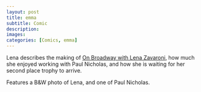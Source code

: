 ```yaml
---
layout: post
title: emma
subtitle: Comic
description:
images:
categories: [Comics, emma]
---
```


Lena describes the making of [On Broadway with Lena Zavaroni](/bbc%20one/1978/09/06/on-broadway-with-lena-zavaroni.html), how much she enjoyed working with Paul Nicholas, and how she is waiting for her second place trophy to arrive.

Features a B&W photo of Lena, and one of Paul Nicholas.
